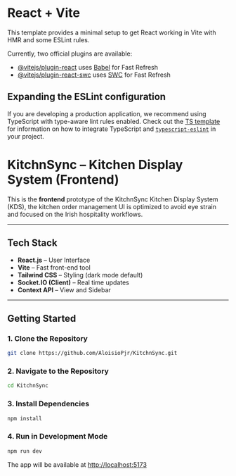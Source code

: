 # React + Vite

This template provides a minimal setup to get React working in Vite with HMR and some ESLint rules.

Currently, two official plugins are available:

- [@vitejs/plugin-react](https://github.com/vitejs/vite-plugin-react/blob/main/packages/plugin-react) uses [Babel](https://babeljs.io/) for Fast Refresh
- [@vitejs/plugin-react-swc](https://github.com/vitejs/vite-plugin-react/blob/main/packages/plugin-react-swc) uses [SWC](https://swc.rs/) for Fast Refresh

## Expanding the ESLint configuration

If you are developing a production application, we recommend using TypeScript with type-aware lint rules enabled. Check out the [TS template](https://github.com/vitejs/vite/tree/main/packages/create-vite/template-react-ts) for information on how to integrate TypeScript and [`typescript-eslint`](https://typescript-eslint.io) in your project.
# KitchnSync – Kitchen Display System (Frontend)

This is the **frontend** prototype of the KitchnSync Kitchen Display System (KDS), the kitchen order management UI is optimized to avoid eye strain and focused on the Irish hospitality workflows.

---

##  Tech Stack

- **React.js** – User Interface
- **Vite** – Fast front-end tool
- **Tailwind CSS** – Styling (dark mode default)
- **Socket.IO (Client)** – Real time updates
- **Context API** – View and Sidebar

---

##  Getting Started

### 1. Clone the Repository

```bash
git clone https://github.com/AloisioPjr/KitchnSync.git
```
### 2. Navigate to the Repository
```bash
cd KitchnSync
```
### 3. Install Dependencies
```bash
npm install
```
### 4. Run in Development Mode
```bash
npm run dev
```

The app will be available at [http://localhost:5173](http://localhost:5173)
